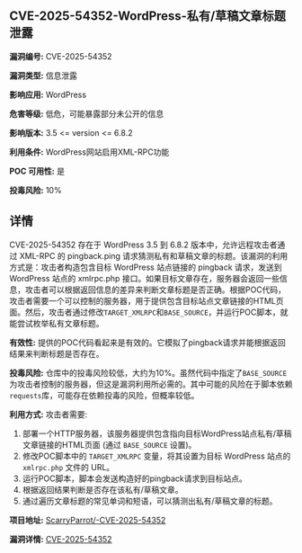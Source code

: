 ## CVE-2025-54352-WordPress-私有/草稿文章标题泄露

**漏洞编号:** CVE-2025-54352

**漏洞类型:** 信息泄露

**影响应用:** WordPress

**危害等级:** 低危，可能暴露部分未公开的信息

**影响版本:** 3.5 <= version <= 6.8.2

**利用条件:** WordPress网站启用XML-RPC功能

**POC 可用性:** 是

**投毒风险:** 10%

## 详情

CVE-2025-54352 存在于 WordPress 3.5 到 6.8.2 版本中，允许远程攻击者通过 XML-RPC 的 pingback.ping 请求猜测私有和草稿文章的标题。该漏洞的利用方式是：攻击者构造包含目标 WordPress 站点链接的 pingback 请求，发送到 WordPress 站点的 xmlrpc.php 接口。如果目标文章存在，服务器会返回一些信息，攻击者可以根据返回信息的差异来判断文章标题是否正确。根据POC代码，攻击者需要一个可以控制的服务器，用于提供包含目标站点文章链接的HTML页面。然后，攻击者通过修改`TARGET_XMLRPC`和`BASE_SOURCE`，并运行POC脚本，就能尝试枚举私有文章标题。

**有效性:** 提供的POC代码看起来是有效的。它模拟了pingback请求并能根据返回结果来判断标题是否存在。

**投毒风险:** 仓库中的投毒风险较低，大约为10%。虽然代码中指定了`BASE_SOURCE`为攻击者控制的服务器，但这是漏洞利用所必需的。其中可能的风险在于脚本依赖`requests`库，可能存在依赖投毒的风险，但概率较低。

**利用方式:** 攻击者需要:

1.  部署一个HTTP服务器，该服务器提供包含指向目标WordPress站点私有/草稿文章链接的HTML页面 (通过 `BASE_SOURCE` 设置)。
2.  修改POC脚本中的 `TARGET_XMLRPC` 变量，将其设置为目标 WordPress 站点的 `xmlrpc.php` 文件的 URL。
3.  运行POC脚本，脚本会发送构造好的pingback请求到目标站点。
4.  根据返回结果判断是否存在该私有/草稿文章。
5.  通过遍历文章标题的常见单词和短语，可以猜测出私有/草稿文章的标题。

**项目地址:** [ScarryParrot/-CVE-2025-54352](https://github.com/ScarryParrot/-CVE-2025-54352)

**漏洞详情:** [CVE-2025-54352](https://nvd.nist.gov/vuln/detail/CVE-2025-54352)